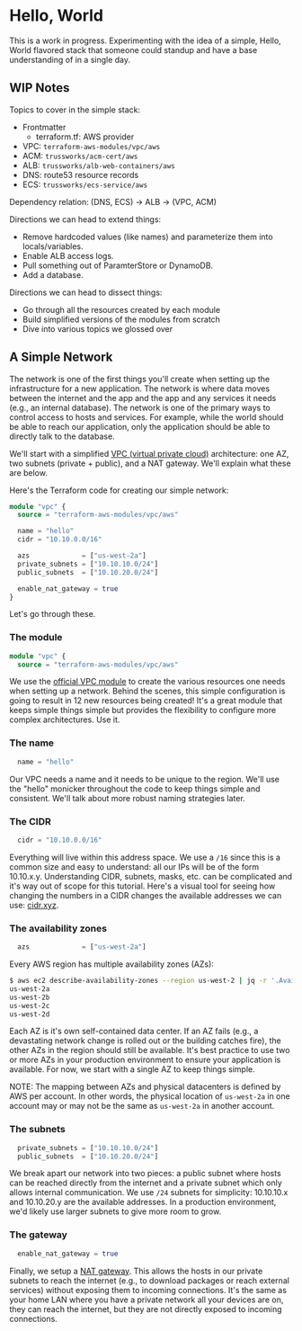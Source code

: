 # Hello, World

This is a work in progress. Experimenting with the idea of a simple, Hello, World flavored stack that someone could standup and have a base understanding of in a single day.

## WIP Notes

Topics to cover in the simple stack:

* Frontmatter
  * terraform.tf: AWS provider
* VPC: `terraform-aws-modules/vpc/aws`
* ACM: `trussworks/acm-cert/aws`
* ALB: `trussworks/alb-web-containers/aws`
* DNS: route53 resource records
* ECS: `trussworks/ecs-service/aws`

Dependency relation: (DNS, ECS) -> ALB -> (VPC, ACM)

Directions we can head to extend things:

* Remove hardcoded values (like names) and parameterize them into locals/variables.
* Enable ALB access logs.
* Pull something out of ParamterStore or DynamoDB.
* Add a database.

Directions we can head to dissect things:

* Go through all the resources created by each module
* Build simplified versions of the modules from scratch
* Dive into various topics we glossed over

## A Simple Network

The network is one of the first things you'll create when setting up the infrastructure for a new application. The network is where data moves between the internet and the app and the app and any services it needs (e.g., an internal database). The network is one of the primary ways to control access to hosts and services. For example, while the world should be able to reach our application, only the application should be able to directly talk to the database.

We'll start with a simplified [VPC (virtual private cloud)](https://docs.aws.amazon.com/vpc/latest/userguide/what-is-amazon-vpc.html) architecture: one AZ, two subnets (private + public), and a NAT gateway. We'll explain what these are below.

Here's the Terraform code for creating our simple network:

```terraform
module "vpc" {
  source = "terraform-aws-modules/vpc/aws"

  name = "hello"
  cidr = "10.10.0.0/16"

  azs             = ["us-west-2a"]
  private_subnets = ["10.10.10.0/24"]
  public_subnets  = ["10.10.20.0/24"]

  enable_nat_gateway = true
}
```

Let's go through these.

### The module

```terraform
module "vpc" {
  source = "terraform-aws-modules/vpc/aws"
```

We use the [official VPC module](https://registry.terraform.io/modules/terraform-aws-modules/vpc/aws/latest) to create the various resources one needs when setting up a network. Behind the scenes, this simple configuration is going to result in 12 new resources being created! It's a great module that keeps simple things simple but provides the flexibility to configure more complex architectures. Use it.

### The name

```terraform
  name = "hello"
```

Our VPC needs a name and it needs to be unique to the region. We'll use the "hello" monicker throughout the code to keep things simple and consistent. We'll talk about more robust naming strategies later.

### The CIDR

```terraform
  cidr = "10.10.0.0/16"
```

Everything will live within this address space. We use a `/16` since this is a common size and easy to understand: all our IPs will be of the form 10.10.x.y. Understanding CIDR, subnets, masks, etc. can be complicated and it's way out of scope for this tutorial. Here's a visual tool for seeing how changing the numbers in a CIDR changes the available addresses we can use: [cidr.xyz](https://cidr.xyz/).

### The availability zones

```terraform
  azs             = ["us-west-2a"]
```

Every AWS region has multiple availability zones (AZs):

```sh
$ aws ec2 describe-availability-zones --region us-west-2 | jq -r '.AvailabilityZones[].ZoneName'
us-west-2a
us-west-2b
us-west-2c
us-west-2d
```

Each AZ is it's own self-contained data center. If an AZ fails (e.g., a devastating network change is rolled out or the building catches fire), the other AZs in the region should still be available. It's best practice to use two or more AZs in your production environment to ensure your application is available. For now, we start with a single AZ to keep things simple.

NOTE: The mapping between AZs and physical datacenters is defined by AWS per account. In other words, the physical location of `us-west-2a` in one account may or may not be the same as `us-west-2a` in another account.

### The subnets


```terraform
  private_subnets = ["10.10.10.0/24"]
  public_subnets  = ["10.10.20.0/24"]
```

We break apart our network into two pieces: a public subnet where hosts can be reached directly from the internet and a private subnet which only allows internal communication. We use `/24` subnets for simplicity: 10.10.10.x and 10.10.20.y are the available addresses. In a production environment, we'd likely use larger subnets to give more room to grow.

### The gateway

```terraform
  enable_nat_gateway = true
```

Finally, we setup a [NAT gateway](https://docs.aws.amazon.com/vpc/latest/userguide/vpc-nat-gateway.html). This allows the hosts in our private subnets to reach the internet (e.g., to download packages or reach external services) without exposing them to incoming connections. It's the same as your home LAN where you have a private network all your devices are on, they can reach the internet, but they are not directly exposed to incoming connections.
